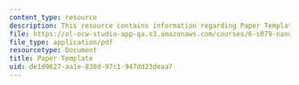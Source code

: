 ```yaml
---
content_type: resource
description: This resource contains information regarding Paper Template.
file: https://ol-ocw-studio-app-qa.s3.amazonaws.com/courses/6-s079-nanomaker-spring-2013/de1d9627aa1e830d97c1947dd23deaa7_MIT6_S079S13_papertemp.pdf
file_type: application/pdf
resourcetype: Document
title: Paper Template
uid: de1d9627-aa1e-830d-97c1-947dd23deaa7
---
```


